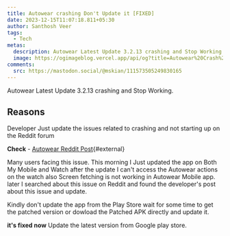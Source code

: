 ```yaml
---
title: Autowear crashing Don't Update it [FIXED] 
date: 2023-12-15T11:07:18.811+05:30
author: Santhosh Veer
tags:
  - Tech
metas:
  description: Autowear Latest Update 3.2.13 crashing and Stop Working.
  image: https://ogimageblog.vercel.app/api/og?title=Autowear%20Crash%20%F0%9F%A4%AF
comments:
  src: https://mastodon.social/@mskian/111573505249830165
---
```


Autowear Latest Update 3.2.13 crashing and Stop Working.

<!--more-->

## Reasons

Developer Just update the issues related to crashing  and not starting up on the Reddit forum

**Check** - [Autowear Reddit Post](https://www.reddit.com/r/tasker/comments/18goshf/dev_autowear_3213_is_finally_out_on_google_play/?rdt=37998){#external}

Many users facing this issue.
This morning I Just updated the app on Both My Mobile and Watch after the update I can't access the Autowear actions on the watch also Screen fetching is not working in Autowear Mobile app.
later I searched about this issue on Reddit and found the developer's post about this issue and update.

Kindly don't update the app from the Play Store wait for some time to get the patched version or dowload the Patched APK directly and update it.

**it's fixed now** Update the latest version from Google play store.
